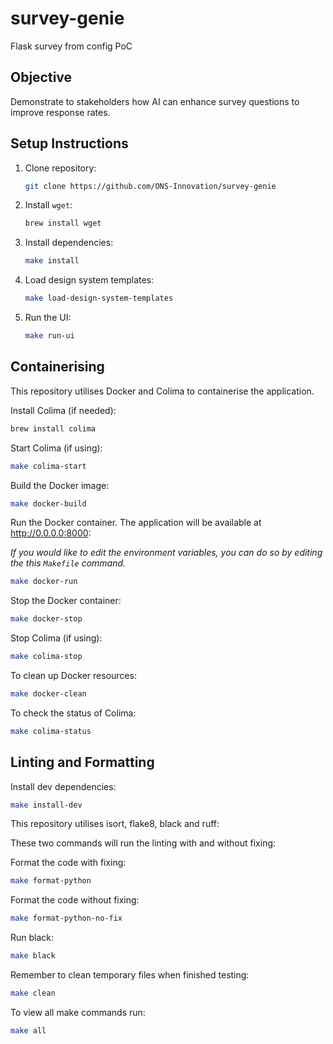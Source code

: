 # survey-genie

Flask survey from config PoC

## Objective

Demonstrate to stakeholders how AI can enhance survey questions to improve response rates.

## Setup Instructions

1. Clone repository:

    ```bash
    git clone https://github.com/ONS-Innovation/survey-genie
    ```

2. Install `wget`:

    ```bash
    brew install wget
    ```

3. Install dependencies:

    ```bash
    make install
    ```

4. Load design system templates:

    ```bash
    make load-design-system-templates
    ```

5. Run the UI:

    ```bash
    make run-ui
    ```

## Containerising

This repository utilises Docker and Colima to containerise the application.

Install Colima (if needed):

```bash
brew install colima
```

Start Colima (if using):

```bash
make colima-start
```

Build the Docker image:

```bash
make docker-build
```

Run the Docker container. The application will be available at <http://0.0.0.0:8000>:

*If you would like to edit the environment variables, you can do so by editing the this `Makefile` command.*

```bash
make docker-run
```

Stop the Docker container:

```bash
make docker-stop
```

Stop Colima (if using):

```bash
make colima-stop
```

To clean up Docker resources:

```bash
make docker-clean
```

To check the status of Colima:

```bash
make colima-status
```

## Linting and Formatting

Install dev dependencies:

```bash
make install-dev
```

This repository utilises isort, flake8, black and ruff:

These two commands will run the linting with and without fixing:

Format the code with fixing:

```bash
make format-python
```

Format the code without fixing:

```bash
make format-python-no-fix
```

Run black:

```bash
make black
```

Remember to clean temporary files when finished testing:

```bash
make clean
```

To view all make commands run:

```bash
make all
```
